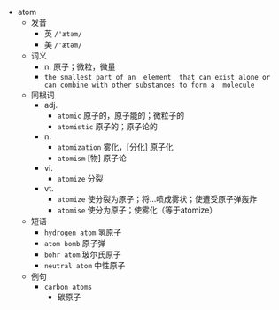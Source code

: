 - atom
  - 发音
    - 英 `/'ætəm/`
    - 美 `/'ætəm/`
  - 词义
    - n. 原子；微粒，微量
    - `the smallest part of an  element  that can exist alone or can combine with other substances to form a  molecule `
  - 同根词
    - adj.
      - `atomic` 原子的，原子能的；微粒子的
      - `atomistic` 原子的；原子论的
    - n.
      - `atomization` 雾化，[分化] 原子化
      - `atomism` [物] 原子论
    - vi.
      - `atomize` 分裂
    - vt.
      - `atomize` 使分裂为原子；将…喷成雾状；使遭受原子弹轰炸
      - `atomise` 使分为原子；使雾化（等于atomize）
  - 短语
    - `hydrogen atom` 氢原子 
    - `atom bomb` 原子弹 
    - `bohr atom` 玻尔氏原子 
    - `neutral atom` 中性原子 
  - 例句
    - `carbon atoms`
      - 碳原子

